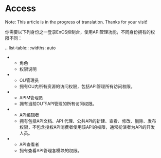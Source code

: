 # Access

Note: This article is in the progress of translation. Thanks for your visit!

你需要以下列身份之一登录EnOS控制台，使用API管理功能，不同身份拥有的权限不同：

.. list-table::
   :widths: auto

   * - 角色
     - 权限说明
   * - OU管理员
     - 拥有OU内所有资源的访问权限，包括API管理所有访问权限。 
   * - APIM管理员
     - 拥有当前OU下API管理的所有访问权限。
   * - API编辑者
     - 拥有包括API文档、API 代理、公共API的新建、查看、修改、删除、发布权限，不包含授权API消费者使用该API的权限，通常扮演者为API的开发人员。
   * - API查看者
     - 拥有查看API管理各模块的权限。

<!--end-->